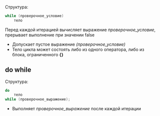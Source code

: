 Структура:
```cpp
while (проверочное_условие)
	тело
```
Перед каждой итерацией вычисляет выражение *проверочное_условие*, прерывает выполнение при значении false
- Допускает пустое выражение *(проверочное_условие)*
- Тело цикла может состоять либо из одного оператора, либо из блока, ограниченного __{}__
## do while
Структура:
```cpp
do
	тело
while (проверочное_выражение);
```
- Выполняет *проверочное_выражение* после каждой итерации